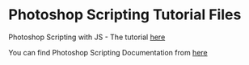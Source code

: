 # Photoshop Scripting Tutorial Files
Photoshop Scripting with JS - The tutorial [here](https://www.youtube.com/watch?v=LxxqxEVYfVc)


You can find Photoshop Scripting Documentation from [here](https://www.adobe.com/devnet/photoshop/scripting.html)
